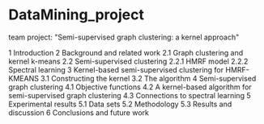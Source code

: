 # DataMining_project
team project: "Semi-supervised graph clustering: a kernel approach"

1 Introduction
2 Background and related work
	2.1 Graph clustering and kernel k-means
	2.2 Semi-supervised clustering
		2.2.1 HMRF model
		2.2.2 Spectral learning
3 Kernel-based semi-supervised clustering for HMRF-KMEANS
	3.1 Constructing the kernel
	3.2 The algorithm
4 Semi-supervised graph clustering
	4.1 Objective functions
	4.2 A kernel-based algorithm for semi-supervised graph clustering
	4.3 Connections to spectral learning
5 Experimental results
	5.1 Data sets
	5.2 Methodology
	5.3 Results and discussion
6 Conclusions and future work
